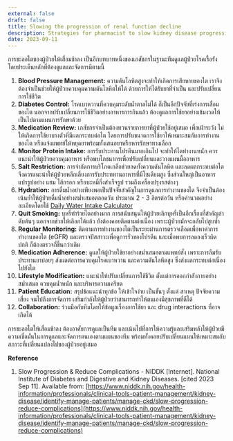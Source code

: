 ```yaml
---
external: false
draft: false
title: Slowing the progression of renal function decline
description: Strategies for pharmacist to slow kidney disease progression through lifestyle, medication, and monitoring.
date: 2023-09-11
---
```


การชะลอไตของผู้ป่วยให้เสื่อมช้าลง เป็นอีกบทบาทหนึ่งของเภสัชกรในฐานะทีมดูแลผู้ป่วยโรคเรื้อรัง โดยประเด็นหลักที่ต้องดูแลและจัดการมีตามนี้

1. **Blood Pressure Management:** ความดันโลหิตสูงจะทำให้เกิดการเสียหายของไต เราจึงต้องจำเป็นช่วยให้ผู้ป่วยควบคุมความดันโลหิตให้ได้ ด้วยการให้ได้รับยาที่จำเป็น และปรับเปลี่ยนการใช้ชีวิต
2. **Diabetes Control:**  โรคเบาหวานที่ควบคุมระดับน้ำตาลไม่ได้ ก็เป็นอีกปัจจัยที่เร่งการเสื่อมของไต นอกจากปรับเปลี่ยนการใช้ชีวิตอย่างอาหารการกินแล้ว ต้องดูแลการใช้ยาอย่างเข้มงวดให้เป็นไปตามแผนการรักษาด้วย
3. **Medication Review:** เภสัชกรจำเป็นต้องทวนรายการยาที่ผู้ป่วยใช้อยู่เสมอ เพื่อเฝ้าระวัง ไม่ให้เกิดการใช้ยาบางตัวที่มีผลกระทบต่อไต โดยการปรับขนาดการใช้ยาให้เหมาะสมกับการทำงานของไต หรือแจ้งแพทย์ให้หยุดยาพร้อมทั้งเสนอยาหรือหารรักษาทางเลือก
4. **Monitor Protein Intake:** การรับประทานโปรตีนมากเกินไป จะทำให้ไตทำงานหนัก ควรแนะนำให้ผู้ป่วยควบคุมอาหาร หรือพบโภชนากรเพื่อปรับเปลี่ยนและวางแผนมื้ออาหาร
5. **Salt Restriction:** การจำกัดการบริโภคเกลือช่วยลดทั้งความดันโลหิต และลดผลกระทบต่อไต จึงควรแนะนำให้ผู้ป่วยหลีกเลี่ยงการรับประททานอาหารที่มีโซเดียมสูง ซึ่งส่วนใหญ่เป็นอาหารแปรรูปอย่าง แฮม ไส้กรอก หรือบะหมี่กึ่งสำเร็จรูป รวมถึงเครื่องปรุงรสต่างๆ
6. **Hydration:** การดื่มน้ำอย่างเพียงพอเป็นปัจจัยสำคัญในการดูแลการทำงานของไต จึงจำเป็นต้องเน้นย้ำให้ผู้ป่วยดื่มน้ำอย่างสม่ำเสมอตลอดวัน ประมาณ 2 - 3 ลิตรต่อวัน หรือคำนวณอย่างละเอียดโดยใช้ [Daily Water Intake Calculator](https://www.gigacalculator.com/calculators/water-intake-calculator.php)
7. **Quit Smoking:** บุหรี่ทำร้ายไตอย่างมาก การสนับสนุนให้ผู้ป่วยเลิกบุหรี่เป็นอีกเรื่องที่สำคัญลำดับต้นๆ นอกจากช่วยให้เลิอกได้แล้ว ยังต้องคอยติดตามต่อเนื่อง เพราะผู้ป่วยมักจะกลับไปสูบซ้ำ
8. **Regular Monitoring:** ติดตามการทำงานของไตเป็นระยะผ่านการตรวจเลือดเพื่อหาค่าการทำงานของไต (eGFR) และตรวจปัสสาวะเพื่อดูการรั่วของโปรตีน และเมื่อพบการลดลงเร็วผิดปกติ ก็ต้องตรวจถี่ขึ้นกว่าเดิม
9. **Medication Adherence:** ดูแลให้ผู้ป่วยใช้ยาอย่างสม่ำเสมอตามแพทย์สั่ง เพราะการลืมรับประทานยาบ่อยๆ ส่งผลต่อการควบคุมโรคเบาหวาน และความดันโลหิตสูง ซึ่งส่งผลกระทบต่อเนื่องไปยังไต
10. **Lifestyle Modification:** แนะนำให้ปรับเปลี่ยนการใช้ชีวิต ตั้งแต่การออกกำลังกายอย่างสม่ำเสมอ ควบคุมน้ำหนัก และบริหารความเครียด
11. **Patient Education:** สรุปข้อแนะนำทุกข้อ ให้เข้าใจง่าย เป็นขั้นๆ ตั้งแต่ สาเหตุ ปัจจัยความเสี่ยง จนไปถึงการจัดการ เสริมกำลังให้ผู้ป่วยว่าสามารถทำให้ตนเองมีสุขภาพที่ดีได้
12. **Collaboration:** ร่วมมือกับทีมโดยให้ข้อมูลเรื่องการใช้ยา และ drug interactions ที่อาจเกิดได้

การชะลอไตให้เสื่อมช้าลง ต้องอาศัยการดูแลเป็นทีม และเน้นไปที่การให้ความรู้และเสริมพลังให้ผู้ป่วยมีความเชื่อมั่นในการดูแลและจัดการตนเองตามแผนของทีม พร้อมทั้งคอยปรับเปลี่ยนแผนให้เหมาะสมกับสภาวะที่เปลี่ยนแปลงไปของผู้ป่วยอยู่เสมอ

**Reference** 

1. Slow Progression & Reduce Complications - NIDDK [Internet]. National Institute of Diabetes and Digestive and Kidney Diseases. [cited 2023 Sep 11]. Available from: [https://www.niddk.nih.gov/health-information/professionals/clinical-tools-patient-management/kidney-disease/identify-manage-patients/manage-ckd/slow-progression-reduce-complications](https://www.niddk.nih.gov/health-information/professionals/clinical-tools-patient-management/kidney-disease/identify-manage-patients/manage-ckd/slow-progression-reduce-complications)
